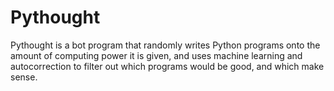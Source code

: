 # Pythought
Pythought is a bot program that randomly writes Python programs onto the amount of computing power it is given, and uses machine learning and autocorrection to filter out which programs would be good, and which make sense.
